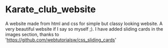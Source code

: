 # Karate_club_website
A website made from html and css for simple but classy looking website. A very beautiful website if I say so myself ;).
I have added sliding cards in the images section, thanks to 'https://github.com/webtutorialsw/css_sliding_cards'
